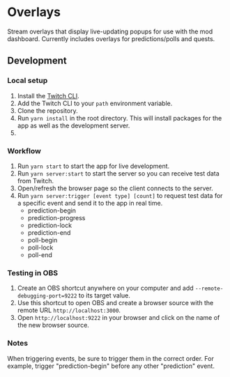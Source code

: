 # Overlays

Stream overlays that display live-updating popups for use with the mod dashboard. Currently includes overlays for predictions/polls and quests.

## Development

### Local setup

1. Install the [Twitch CLI](https://dev.twitch.tv/docs/cli).
1. Add the Twitch CLI to your `path` environment variable.
1. Clone the repository.
1. Run `yarn install` in the root directory. This will install packages for the app as well as the development server.
1. 

### Workflow

1. Run `yarn start` to start the app for live development.
1. Run `yarn server:start` to start the server so you can receive test data from Twitch.
1. Open/refresh the browser page so the client connects to the server.
1. Run `yarn server:trigger [event type] [count]` to request test data for a specific event and send it to the app in real time.
    - prediction-begin
    - prediction-progress
    - prediction-lock
    - prediction-end
    - poll-begin
    - poll-lock
    - poll-end

### Testing in OBS

1. Create an OBS shortcut anywhere on your computer and add `--remote-debugging-port=9222` to its target value.
1. Use this shortcut to open OBS and create a browser source with the remote URL `http://localhost:3000`.
1. Open `http://localhost:9222` in your browser and click on the name of the new browser source.

### Notes

When triggering events, be sure to trigger them in the correct order. For example, trigger "prediction-begin" before any other "prediction" event.
